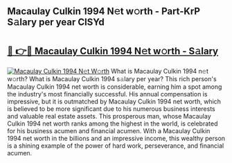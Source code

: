 ## Macaulay Culkin 1994 N𝚎t w𝚘rth - Part-KrP S𝚊lary per year ClSYd

# <h2><a href="http://gc1jr8h.nevu.top/?p=Macaulay+Culkin+1994">🔗 👉🔴 Macaulay Culkin 1994 N𝚎t w𝚘rth - S𝚊lary</a></h2>

[![Macaulay Culkin 1994 N𝚎t W𝚘rth](https://i.imgur.com/Oavwk0R.jpeg)](http://gc1jr8h.nevu.top/?p=Macaulay+Culkin+1994)
What is Macaulay Culkin 1994 n𝚎t w𝚘rth? What is Macaulay Culkin 1994 s𝚊lary per year?
This rich person's Macaulay Culkin 1994 net worth is considerable, earning him a spot among the industry's most financially successful. His annual compensation is impressive, but it is outmatched by Macaulay Culkin 1994 net worth, which is believed to be more significant due to his numerous business interests and valuable real estate assets. This prosperous man, whose Macaulay Culkin 1994 net worth ranks among the highest in the world, is celebrated for his business acumen and financial acumen. With a Macaulay Culkin 1994 net worth in the billions and an impressive income, this wealthy person is a shining example of the power of hard work, perseverance, and financial acumen.
